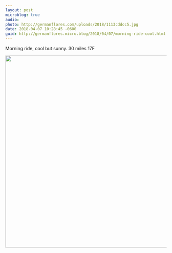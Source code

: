 ```yaml
---
layout: post
microblog: true
audio: 
photo: http://germanflores.com/uploads/2018/1113cddcc5.jpg
date: 2018-04-07 10:28:45 -0600
guid: http://germanflores.micro.blog/2018/04/07/morning-ride-cool.html
---
```

Morning ride, cool but sunny. 30 miles 17F

<img src="http://germanflores.com/uploads/2018/1113cddcc5.jpg" width="600" height="600" />
